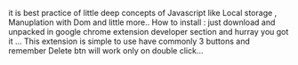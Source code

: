 it is best practice of little deep concepts of Javascript like Local storage , Manuplation with Dom  and little more..
How to install :
just download and unpacked in google chrome extension developer section and hurray you got it ...
This extension is simple to use have commonly 3 buttons and remember Delete btn will work only on double click...
